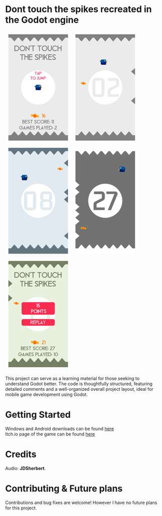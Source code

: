 # Dont touch the spikes recreated in the Godot engine

<div align="left">
  <img src="Screenshots/Screenshot-Menu.png" alt="Game Screenshot" width="190" style="display: inline-block; margin: 10px;"/>
  <img src="Screenshots/Screenshot-InGame-1.png" alt="In-Game 1 Screenshot" width="190" style="display: inline-block; margin: 10px;"/>
  <img src="Screenshots/Screenshot-InGame-2.png" alt="In-Game 1 Screenshot" width="190" style="display: inline-block; margin: 10px;"/>
  <img src="Screenshots/Screenshot-InGame-3.png" alt="In-Game 3 Screenshot" width="190" style="display: inline-block; margin: 10px;"/>
  <img src="Screenshots/Screenshot-DeathScreen.png" alt="Death Screen Screenshot" width="190" style="display: inline-block; margin: 10px;"/>
</div>

This project can serve as a learning material for those seeking to understand Godot better. The code is thoughtfully structured, featuring detailed comments and a well-organized overall project layout, ideal for mobile game development using Godot.

# Getting Started
Windows and Android downloads can be found [here](https://github.com/m1zukash1/Dont-touch-the-spikes-godot-clone/releases)<br>
Itch.io page of the game can be found [here](https://m1zukash1.itch.io/dtts-remade-in-godot)

# Credits
Audio: **JDSherbert**.

# Contributing & Future plans
Contributions and bug fixes are welcome! However I have no future plans for this project.




